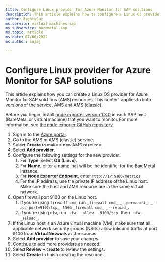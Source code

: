 ```yaml
---
title: Configure Linux provider for Azure Monitor for SAP solutions
description: This article explains how to configure a Linux OS provider for Azure Monitor for SAP solutions (AMS).
author: MightySuz
ms.service: virtual-machines-sap
ms.subservice: baremetal-sap
ms.topic: article
ms.date: 07/06/2022
ms.author: sujaj

---
```

# Configure Linux provider for Azure Monitor for SAP solutions

This article explains how you can create a Linux OS provider for Azure Monitor for SAP solutions (AMS) resources. This content applies to both versions of the service, AMS and AMS (classic).



Before you begin, install [node exporter version 1.3.0](https://prometheus.io/download/#node_exporter) in each SAP host (BareMetal or virtual machine) that you want to monitor. For more information, see [the node exporter GitHub repository](https://github.com/prometheus/node_exporter).    

1. Sign in to the [Azure portal](https://portal.azure.com).
1. Go to the AMS or AMS (classic) service.
1. Select **Create** to make a new AMS resource.
1. Select **Add provider**.
1. Configure the following settings for the new provider:
    1. For **Type**, select **OS (Linux)**.
    1. For **Name**, enter a name that will be the identifier for the BareMetal instance.         
    1. For **Node Exporter Endpoint**, enter `http://IP:9100/metrics`.    
    1. For the IP address, use the private IP address of the Linux host. Make sure the host and AMS resource are in the same virtual network.
1. Open firewall port 9100 on the Linux host. 
     1. If you're using `firewall-cmd`, run `_firewall-cmd_ _--permanent_ _--add-port=9100/tcp_ ` then `_firewall-cmd_ _--reload_`.
     1. If you're using `ufw`, run `_ufw_ _allow_ _9100/tcp_` then `_ufw_ _reload_`.
1. If the Linux host is an Azure virtual machine (VM), make sure that all applicable network security groups (NSGs) allow inbound traffic at port 9100 from **VirtualNetwork** as the source.         
1. Select **Add provider** to save your changes. 
1. Continue to add more providers as needed.
1. Select **Review + create** to review the settings.
1. Select **Create** to finish creating the resource.